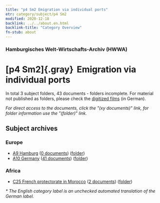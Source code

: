 ```yaml
---
title: "p4 Sm2 Emigration via individual ports"
etr: category/subject/p4 Sm2
modified: 2020-12-18
backlink: ../../about.en.html
backlink-title: "Category Overview"
fn-stub: about
---
```


### Hamburgisches Welt-Wirtschafts-Archiv (HWWA)
# [p4 Sm2]{.gray}&#8201; Emigration via individual ports&#160; 





In total 3 subject folders, 43 documents - folders incomplete.
For material not published as folders, please check the [digitized films](/film/h1_sh) (in German).

_For direct access to the documents, click the "(xy documents)" link, for folder information use the "(folder)" link._

## Subject archives



### Europe

- [A9 Hamburg](../../../geo/about.en.html#A9) (<a href="https://dfg-viewer.de/show/?tx_dlf[id]=https://pm20.zbw.eu/mets/sh/1409xx/140905/1459xx/145927/public.mets.en.xml" target="_blank">0 documents</a>) ([folder](http://purl.org/pressemappe20/folder/sh/140905,145927))
- [A10 Germany](../../../geo/about.en.html#A10) (<a href="https://dfg-viewer.de/show/?tx_dlf[id]=https://pm20.zbw.eu/mets/sh/1261xx/126128/1459xx/145927/public.mets.en.xml" target="_blank">41 documents</a>) ([folder](http://purl.org/pressemappe20/folder/sh/126128,145927))

### Africa

- [C25 French protectorate in Morocco](../../../geo/about.en.html#C25) (<a href="https://dfg-viewer.de/show/?tx_dlf[id]=https://pm20.zbw.eu/mets/sh/1413xx/141358/1459xx/145927/public.mets.en.xml" target="_blank">2 documents</a>) ([folder](http://purl.org/pressemappe20/folder/sh/141358,145927))


_* The English category label is an unchecked automated translation of the German label._

